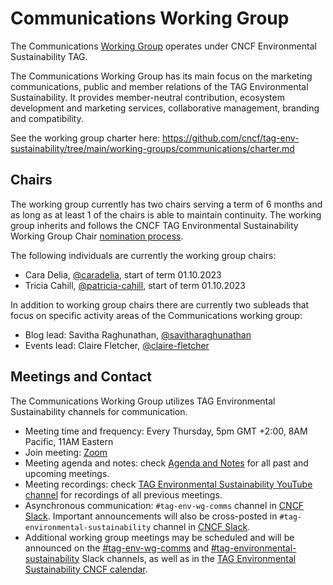 # Communications Working Group

The Communications [Working Group](https://github.com/cncf/toc/tree/main/workinggroups) operates under CNCF Environmental Sustainability TAG.

The Communications Working Group has its main focus on the marketing communications, public and member relations of the TAG Environmental Sustainability. It provides member-neutral contribution, ecosystem development and marketing services, collaborative management, branding and compatibility.

See the working group charter here: <https://github.com/cncf/tag-env-sustainability/tree/main/working-groups/communications/charter.md>

## Chairs

The working group currently has two chairs serving a term of 6 months and as long as at least 1 of the chairs is able to maintain continuity. The working group inherits and follows the CNCF TAG Environmental Sustainability Working Group Chair [nomination process](https://github.com/cncf/tag-env-sustainability/blob/main/governance/lead-proposal-process.md#process-of-nominations-for-working-group-and-project-leads).

The following individuals are currently the working group chairs:

<!-- cSpell:disable -->
- Cara Delia, [@caradelia](https://github.com/caradelia), start of term 01.10.2023
- Tricia Cahill, [@patricia-cahill](https://github.com/patricia-cahill), start of term 01.10.2023
<!-- cSpell:enable -->

In addition to working group chairs there are currently two subleads that focus on specific activity areas of the Communications working group:

<!-- cSpell:disable -->
- Blog lead: Savitha Raghunathan, [@savitharaghunathan](https://github.com/savitharaghunathan)
- Events lead: Claire Fletcher, [@claire-fletcher](https://github.com/claire-fletcher)
<!-- cSpell:enable -->

## Meetings and Contact

The Communications Working Group utilizes TAG Environmental Sustainability channels for communication.

- Meeting time and frequency: Every Thursday, 5pm GMT +2:00, 8AM Pacific, 11AM Eastern
- Join meeting: [Zoom](https://zoom.us/my/cncftagenvsustainability)
- Meeting agenda and notes: check [Agenda and Notes](https://docs.google.com/document/d/1TT-Yxgc2bSQHAutguMyGtyywZBl_x1_wWGQAM5SWeHk/edit) for all past and upcoming meetings.
- Meeting recordings: check [TAG Environmental Sustainability YouTube channel](https://www.youtube.com/@CNCFEnvTAG) for recordings of all previous meetings.
- Asynchronous communication: `#tag-env-wg-comms` channel in [CNCF Slack](https://slack.cncf.io). Important announcements will also be cross-posted in `#tag-environmental-sustainability` channel in [CNCF Slack](https://slack.cncf.io).
- Additional working group meetings may be scheduled and will be announced on the [#tag-env-wg-comms](https://cloud-native.slack.com/archives/C060EDHN431) and [#tag-environmental-sustainability](https://cloud-native.slack.com/archives/C03F270PDU6) Slack channels, as well as in the [TAG Environmental Sustainability CNCF calendar](https://tockify.com/cncf.public.events/monthly?search=TAG%20Environmental%20Sustainability).
